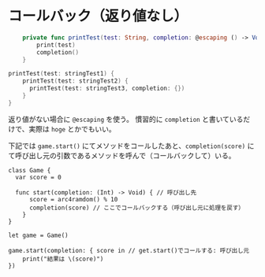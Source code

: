 # コールバック（返り値なし）

```swift
    private func printTest(test: String, completion: @escaping () -> Void) { 
        print(test)
        completion()
    }
```

```swift
printTest(test: stringTest1) {
    printTest(test: stringTest2) {
      printTest(test: stringTest3, completion: {})
    }
}
```

返り値がない場合に `@escaping` を使う。
慣習的に `completion` と書いているだけで、実際は `hoge` とかでもいい。

下記では `game.start()` にてメソッドをコールしたあと、`completion(score)` にて呼び出し元の引数であるメソッドを呼んで（コールバックして）いる。

```swfit
class Game {
  var score = 0

  func start(completion: (Int) -> Void) { // 呼び出し先
      score = arc4ramdom() % 10
      completion(score) // ここでコールバックする（呼び出し元に処理を戻す）
    }
}

let game = Game()

game.start(completion: { score in // get.start()でコールする: 呼び出し元
    print("結果は \(score)")
})
```

